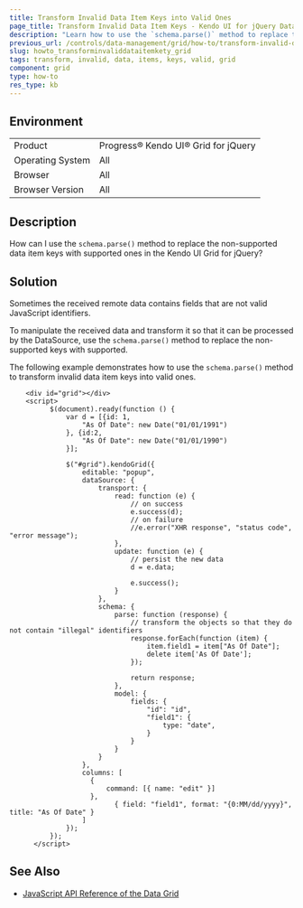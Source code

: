 ```yaml
---
title: Transform Invalid Data Item Keys into Valid Ones
page_title: Transform Invalid Data Item Keys - Kendo UI for jQuery Data Grid
description: "Learn how to use the `schema.parse()` method to replace the non-supported data item keys with supported ones in the Kendo UI Grid for jQuery."
previous_url: /controls/data-management/grid/how-to/transform-invalid-data-item-keys, /controls/data-management/grid/how-to/various/transform-invalid-data-item-keys
slug: howto_transforminvaliddataitemkety_grid
tags: transform, invalid, data, items, keys, valid, grid
component: grid
type: how-to
res_type: kb
---
```


## Environment

<table>
 <tr>
  <td>Product</td>
  <td>Progress® Kendo UI® Grid for jQuery</td> 
 </tr>
 <tr>
  <td>Operating System</td>
  <td>All</td>
 </tr>
 <tr>
  <td>Browser</td>
  <td>All</td>
 </tr>
 <tr>
  <td>Browser Version</td>
  <td>All</td>
 </tr>
</table>

## Description

How can I use the `schema.parse()` method to replace the non-supported data item keys with supported ones in the Kendo UI Grid for jQuery?

## Solution

Sometimes the received remote data contains fields that are not valid JavaScript identifiers.

To manipulate the received data and transform it so that it can be processed by the DataSource, use the `schema.parse()` method to replace the non-supported keys with supported.

The following example demonstrates how to use the `schema.parse()` method to transform invalid data item keys into valid ones.

```dojo
    <div id="grid"></div>
    <script>
          $(document).ready(function () {
              var d = [{id: 1,
                  "As Of Date": new Date("01/01/1991")
              }, {id:2,
                  "As Of Date": new Date("01/01/1990")
              }];

              $("#grid").kendoGrid({
                  editable: "popup",
                  dataSource: {
                      transport: {
                          read: function (e) {
                              // on success
                              e.success(d);
                              // on failure
                              //e.error("XHR response", "status code", "error message");
                          },
                          update: function (e) {
                              // persist the new data
                              d = e.data;

                              e.success();
                          }
                      },
                      schema: {
                          parse: function (response) {
                              // transform the objects so that they do not contain "illegal" identifiers
                              response.forEach(function (item) {
                                  item.field1 = item["As Of Date"];
                                  delete item['As Of Date'];
                              });

                              return response;
                          },
                          model: {
                              fields: {
                                  "id": "id",
                                  "field1": {
                                      type: "date",
                                  }
                              }
                          }
                      }
                  },
                  columns: [
                    {
                        command: [{ name: "edit" }]
                    },
                          { field: "field1", format: "{0:MM/dd/yyyy}", title: "As Of Date" }
                  ]
              });
          });
      </script>
```

## See Also

* [JavaScript API Reference of the Data Grid](/api/javascript/ui/grid)
